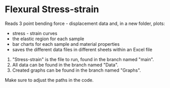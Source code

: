 # Flexural Stress-strain
Reads 3 point bending force - displacement data and, in a new folder, plots:
- stress - strain curves
- the elastic region for each sample
- bar charts for each sample and material properties
- saves the different data files in different sheets within an Excel file

1. "Stress-strain" is the file to run, found in the branch named "main".
2. All data can be found in the branch named "Data".
3. Created graphs can be found in the branch named "Graphs".

Make sure to adjust the paths in the code.
